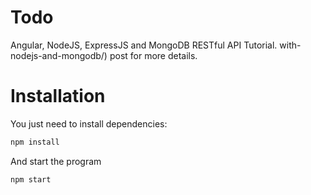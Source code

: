 # Todo

Angular, NodeJS, ExpressJS and MongoDB RESTful API Tutorial.
with-nodejs-and-mongodb/) post for more details.

# Installation

You just need to install dependencies:

```bash
npm install
```

And start the program

```bash
npm start
```
